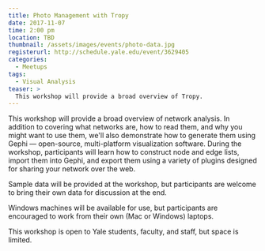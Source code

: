 ```yaml
---
title: Photo Management with Tropy
date: 2017-11-07
time: 2:00 pm
location: TBD
thumbnail: /assets/images/events/photo-data.jpg
registerurl: http://schedule.yale.edu/event/3629405
categories:
  - Meetups
tags:
  - Visual Analysis
teaser: >
  This workshop will provide a broad overview of Tropy. 
---
```


This workshop will provide a broad overview of network analysis. In addition to covering what networks are, how to read them, and why you might want to use them, we'll also demonstrate how to generate them using Gephi — open-source, multi-platform visualization software. During the workshop, participants will learn how to construct node and edge lists, import them into Gephi, and export them using a variety of plugins designed for sharing your network over the web. 

Sample data will be provided at the workshop, but participants are welcome to bring their own data for discussion at the end.

Windows machines will be available for use, but participants are encouraged to work from their own (Mac or Windows) laptops. 

This workshop is open to Yale students, faculty, and staff, but space is limited.